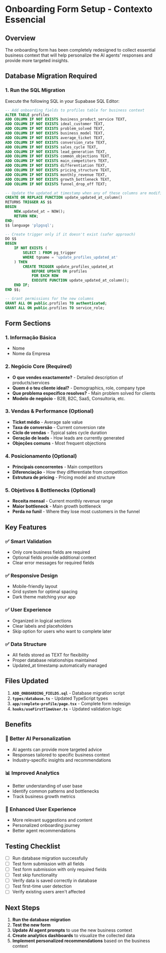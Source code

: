 # Onboarding Form Setup - Contexto Essencial

## Overview
The onboarding form has been completely redesigned to collect essential business context that will help personalize the AI agents' responses and provide more targeted insights.

## Database Migration Required

### 1. Run the SQL Migration
Execute the following SQL in your Supabase SQL Editor:

```sql
-- Add onboarding fields to profiles table for business context
ALTER TABLE profiles 
ADD COLUMN IF NOT EXISTS business_product_service TEXT,
ADD COLUMN IF NOT EXISTS ideal_customer TEXT,
ADD COLUMN IF NOT EXISTS problem_solved TEXT,
ADD COLUMN IF NOT EXISTS business_model TEXT,
ADD COLUMN IF NOT EXISTS average_ticket TEXT,
ADD COLUMN IF NOT EXISTS conversion_rate TEXT,
ADD COLUMN IF NOT EXISTS sales_cycle TEXT,
ADD COLUMN IF NOT EXISTS lead_generation TEXT,
ADD COLUMN IF NOT EXISTS common_objections TEXT,
ADD COLUMN IF NOT EXISTS main_competitors TEXT,
ADD COLUMN IF NOT EXISTS differentiation TEXT,
ADD COLUMN IF NOT EXISTS pricing_structure TEXT,
ADD COLUMN IF NOT EXISTS monthly_revenue TEXT,
ADD COLUMN IF NOT EXISTS growth_bottleneck TEXT,
ADD COLUMN IF NOT EXISTS funnel_drop_off TEXT;

-- Update the updated_at timestamp when any of these columns are modified
CREATE OR REPLACE FUNCTION update_updated_at_column()
RETURNS TRIGGER AS $$
BEGIN
    NEW.updated_at = NOW();
    RETURN NEW;
END;
$$ language 'plpgsql';

-- Create trigger only if it doesn't exist (safer approach)
DO $$
BEGIN
    IF NOT EXISTS (
        SELECT 1 FROM pg_trigger 
        WHERE tgname = 'update_profiles_updated_at'
    ) THEN
        CREATE TRIGGER update_profiles_updated_at 
            BEFORE UPDATE ON profiles 
            FOR EACH ROW 
            EXECUTE FUNCTION update_updated_at_column();
    END IF;
END $$;

-- Grant permissions for the new columns
GRANT ALL ON public.profiles TO authenticated;
GRANT ALL ON public.profiles TO service_role;
```

## Form Sections

### 1. **Informação Básica**
- Nome
- Nome da Empresa

### 2. **Negócio Core** (Required)
- **O que vendes exactamente?** - Detailed description of products/services
- **Quem é o teu cliente ideal?** - Demographics, role, company type
- **Que problema específico resolves?** - Main problem solved for clients
- **Modelo de negócio** - B2B, B2C, SaaS, Consultoria, etc.

### 3. **Vendas & Performance** (Optional)
- **Ticket médio** - Average sale value
- **Taxa de conversão** - Current conversion rate
- **Ciclo de vendas** - Typical sales cycle duration
- **Geração de leads** - How leads are currently generated
- **Objeções comuns** - Most frequent objections

### 4. **Posicionamento** (Optional)
- **Principais concorrentes** - Main competitors
- **Diferenciação** - How they differentiate from competition
- **Estrutura de pricing** - Pricing model and structure

### 5. **Objetivos & Bottlenecks** (Optional)
- **Receita mensal** - Current monthly revenue range
- **Maior bottleneck** - Main growth bottleneck
- **Perda no funil** - Where they lose most customers in the funnel

## Key Features

### ✅ **Smart Validation**
- Only core business fields are required
- Optional fields provide additional context
- Clear error messages for required fields

### ✅ **Responsive Design**
- Mobile-friendly layout
- Grid system for optimal spacing
- Dark theme matching your app

### ✅ **User Experience**
- Organized in logical sections
- Clear labels and placeholders
- Skip option for users who want to complete later

### ✅ **Data Structure**
- All fields stored as TEXT for flexibility
- Proper database relationships maintained
- Updated_at timestamp automatically managed

## Files Updated

1. **`ADD_ONBOARDING_FIELDS.sql`** - Database migration script
2. **`types/database.ts`** - Updated TypeScript types
3. **`app/complete-profile/page.tsx`** - Complete form redesign
4. **`hooks/useFirstTimeUser.ts`** - Updated validation logic

## Benefits

### 🎯 **Better AI Personalization**
- AI agents can provide more targeted advice
- Responses tailored to specific business context
- Industry-specific insights and recommendations

### 📊 **Improved Analytics**
- Better understanding of user base
- Identify common patterns and bottlenecks
- Track business growth metrics

### 🚀 **Enhanced User Experience**
- More relevant suggestions and content
- Personalized onboarding journey
- Better agent recommendations

## Testing Checklist

- [ ] Run database migration successfully
- [ ] Test form submission with all fields
- [ ] Test form submission with only required fields
- [ ] Test skip functionality
- [ ] Verify data is saved correctly in database
- [ ] Test first-time user detection
- [ ] Verify existing users aren't affected

## Next Steps

1. **Run the database migration**
2. **Test the new form**
3. **Update AI agent prompts** to use the new business context
4. **Create analytics dashboards** to visualize the collected data
5. **Implement personalized recommendations** based on the business context
